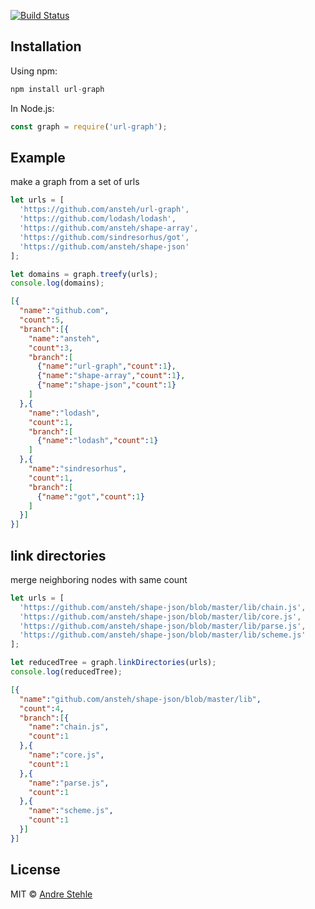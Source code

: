 [![Build Status](https://api.travis-ci.org/ansteh/url-graph.svg?branch=master)](https://travis-ci.org/ansteh/url-graph)

## Installation

Using npm:

```js
npm install url-graph
```
In Node.js:

```js
const graph = require('url-graph');
```

## Example
make a graph from a set of urls

```js
let urls = [
  'https://github.com/ansteh/url-graph',
  'https://github.com/lodash/lodash',
  'https://github.com/ansteh/shape-array',
  'https://github.com/sindresorhus/got',
  'https://github.com/ansteh/shape-json'
];

let domains = graph.treefy(urls);
console.log(domains);
```
```json
[{
  "name":"github.com",
  "count":5,
  "branch":[{
    "name":"ansteh",
    "count":3,
    "branch":[
      {"name":"url-graph","count":1},
      {"name":"shape-array","count":1},
      {"name":"shape-json","count":1}
    ]
  },{
    "name":"lodash",
    "count":1,
    "branch":[
      {"name":"lodash","count":1}
    ]
  },{
    "name":"sindresorhus",
    "count":1,
    "branch":[
      {"name":"got","count":1}
    ]
  }]
}]
```

## link directories
merge neighboring nodes with same count

```js
let urls = [
  'https://github.com/ansteh/shape-json/blob/master/lib/chain.js',
  'https://github.com/ansteh/shape-json/blob/master/lib/core.js',
  'https://github.com/ansteh/shape-json/blob/master/lib/parse.js',
  'https://github.com/ansteh/shape-json/blob/master/lib/scheme.js'
];

let reducedTree = graph.linkDirectories(urls);
console.log(reducedTree);
```
```json
[{
  "name":"github.com/ansteh/shape-json/blob/master/lib",
  "count":4,
  "branch":[{
    "name":"chain.js",
    "count":1
  },{
    "name":"core.js",
    "count":1
  },{
    "name":"parse.js",
    "count":1
  },{
    "name":"scheme.js",
    "count":1
  }]
}]
```

## License

MIT © [Andre Stehle](https://github.com/ansteh)
